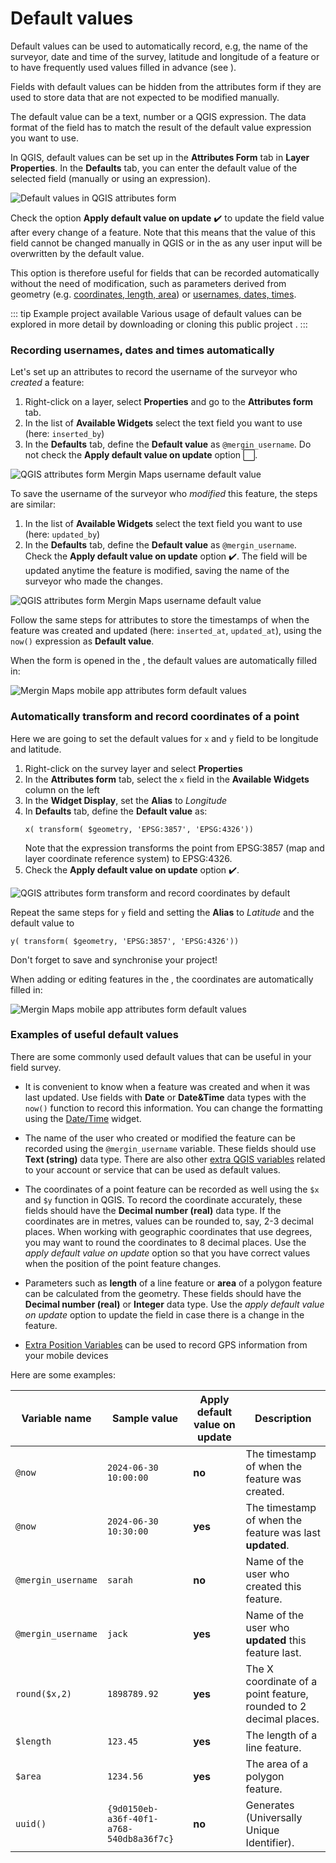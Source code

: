 # Default values
Default values can be used to automatically record, e.g, the name of the surveyor, date and time of the survey, latitude and longitude of a feature or to have frequently used values filled in advance (see <QGISHelp ver="latest" link="user_manual/working_with_vector/vector_properties.html#default-values" text="QGIS documentation" />). 

Fields with default values can be hidden from the attributes form if they are used to store data that are not expected to be modified manually.

The default value can be a text, number or a QGIS expression. The data format of the field has to match the result of the default value expression you want to use.

In QGIS, default values can be set up in the **Attributes Form** tab in **Layer Properties**. In the **Defaults** tab, you can enter the default value of the selected field (manually or using an expression). 

![Default values in QGIS attributes form](./qgis-form-default-values.jpg "Default values in QGIS attributes form")

Check the option **Apply default value on update** :heavy_check_mark: to update the field value after every change of a feature. Note that this means that the value of this field cannot be changed manually in QGIS or in the <MobileAppNameShort /> as any user input will be overwritten by the default value. 

This option is therefore useful for fields that can be recorded automatically without the need of modification, such as parameters derived from geometry (e.g. [coordinates, length, area](#examples-of-useful-default-values)) or [usernames, dates, times](#recording-usernames-dates-and-times-automatically).

::: tip Example project available
Various usage of default values can be explored in more detail by downloading or cloning this public project <MerginMapsProject id="documentation/form_setup" />.
:::

### Recording usernames, dates and times automatically

Let's set up an attributes to record the <MainPlatformName /> username of the surveyor who *created* a feature:
1. Right-click on a layer, select **Properties** and go to the **Attributes form** tab.
2. In the list of **Available Widgets** select the text field you want to use (here: `inserted_by`)
3. In the **Defaults** tab, define the **Default value** as `@mergin_username`. 
   Do not check the **Apply default value on update** option :white_large_square:.

![QGIS attributes form Mergin Maps username default value](./qgis-form-default-inserted-by.jpg "QGIS attributes form Mergin Maps username default value")

To save the <MainPlatformName /> username of the surveyor who *modified* this feature, the steps are similar:
1. In the list of **Available Widgets** select the text field you want to use (here: `updated_by`)
2. In the **Defaults** tab, define the **Default value** as `@mergin_username`. 
   Check the **Apply default value on update** option :heavy_check_mark:. The field will be updated anytime the feature is modified, saving the name of the surveyor who made the changes.

![QGIS attributes form Mergin Maps username default value](./qgis-form-default-updated-by.jpg "QGIS attributes form Mergin Maps username default value")

Follow the same steps for attributes to store the timestamps of when the feature was created and updated (here: `inserted_at`, `updated_at`), using the `now()` expression as **Default value**.

When the form is opened in the <MobileAppNameShort />, the default values are automatically filled in:

![Mergin Maps mobile app attributes form default values](./mobile-form-default-values-timestamp-username.jpg "Mergin Maps mobile app attributes form default values")

### Automatically transform and record coordinates of a point
Here we are going to set the default values for `x` and `y` field to be longitude and latitude.

1. Right-click on the survey layer and select **Properties**
2. In the **Attributes form** tab, select the `x` field in the **Available Widgets** column on the left
3. In the **Widget Display**, set the **Alias** to *Longitude*
4. In **Defaults** tab, define the **Default value** as:
   ```
   x( transform( $geometry, 'EPSG:3857', 'EPSG:4326'))
   ```
   Note that the expression transforms the point from EPSG:3857 (map and layer coordinate reference system) to EPSG:4326.
5. Check the **Apply default value on update** option :heavy_check_mark:.

![QGIS attributes form transform and record coordinates by default](./qgis-form-default-coordinates.jpg "QGIS attributes form transform and record coordinates by default")

Repeat the same steps for `y` field and setting the **Alias** to *Latitude* and the default value to

```
y( transform( $geometry, 'EPSG:3857', 'EPSG:4326'))
```

Don't forget to save and synchronise your project!

When adding or editing features in the <MobileAppNameShort />, the coordinates are automatically filled in:

![Mergin Maps mobile app attributes form default values](./mobile-form-default-values-coordinates.jpg "Mergin Maps mobile app attributes form default values")

### Examples of useful default values
There are some commonly used default values that can be useful in your field survey.

- It is convenient to know when a feature was created and when it was last updated. Use fields with **Date** or **Date&Time** data types with the `now()` function to record this information. You can change the formatting using the [Date/Time](../form-widgets/#date-and-time) widget.

- The name of the <MainPlatformName /> user who created or modified the feature can be recorded using the `@mergin_username` variable. These fields should use **Text (string)** data type. 
  There are also other [extra QGIS variables](../position_variables/) related to your <MainPlatformName /> account or service that can be used as default values.

- The coordinates of a point feature can be recorded as well using the `$x` and `$y` function in QGIS. To record the coordinate accurately, these fields should have the **Decimal number (real)** data type.  If the coordinates are in metres, values can be rounded to, say, 2-3 decimal places. When working with geographic coordinates that use degrees, you may want to round the coordinates to 8 decimal places. Use the *apply default value on update* option so that you have correct values when the position of the point feature changes.

- Parameters such as **length** of a line feature or **area** of a polygon feature can be calculated from the geometry. These fields should have the **Decimal number (real)** or **Integer** data type. Use the *apply default value on update* option to update the field in case there is a change in the feature.

- [Extra Position Variables](../position_variables/) can be used to record GPS information from your mobile devices

Here are some examples:

| Variable name               | Sample value                  | Apply default value on update   | Description |
|-----------------------------|-------------------------------|---------|-------------|
| `@now`          | `2024-06-30 10:00:00`                      | **no**  | The timestamp of when the feature was created. |
| `@now`          | `2024-06-30 10:30:00`                     | **yes**  | The timestamp of when the feature was last **updated**. |
| `@mergin_username`          | `sarah`                      | **no**  | Name of the user who created this feature.|
| `@mergin_username`          | `jack`                      | **yes**  | Name of the user who **updated** this feature last.|
| `round($x,2)`          | `1898789.92`                      | **yes**  | The X coordinate of a point feature, rounded to 2 decimal places.|
| `$length`          | `123.45`                      | **yes**  | The length of a line feature.|
| `$area`          | `1234.56`                      | **yes**  | The area of a polygon feature.|
| `uuid()`          | `{9d0150eb-a36f-40f1-a768-540db8a36f7c}`                      | **no**  | Generates <QGISHelp ver="latest" link="user_manual/expressions/functions_list.html#uuid" text="UUID" /> (Universally Unique Identifier).|
